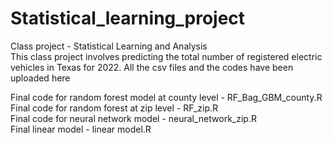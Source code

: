 # Statistical_learning_project
Class project - Statistical Learning and Analysis <br>
This class project involves predicting the total number of registered electric vehicles in Texas for 2022. All the csv files and the codes have been uploaded here<br>

Final code for random forest model at county level - RF_Bag_GBM_county.R <br>
Final code for random forest at zip level - RF_zip.R  <br>
Final code for neural network model - neural_network_zip.R  <br>
Final linear model - linear model.R <br>






